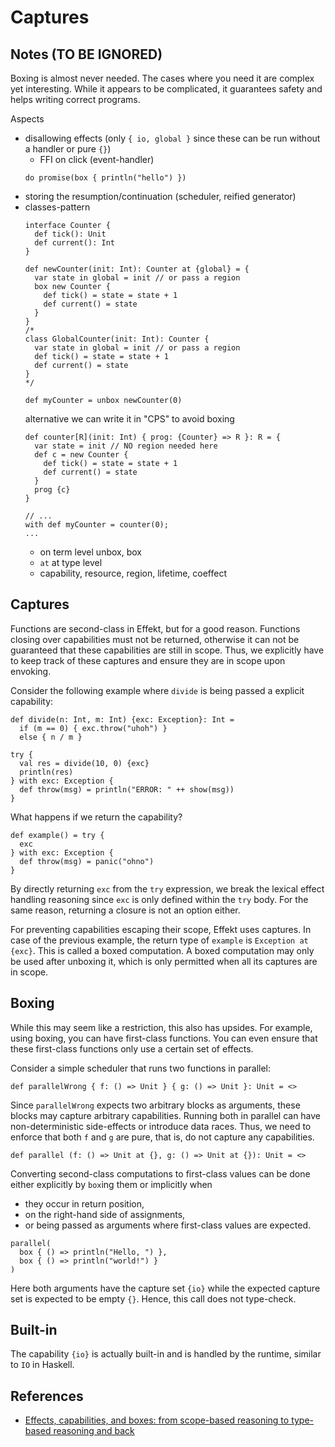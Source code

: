 # Captures

## Notes (TO BE IGNORED)

Boxing is almost never needed. The cases where you need it are complex yet interesting. While it appears to be complicated, it guarantees safety and helps writing correct programs.

Aspects

- disallowing effects (only `{ io, global }` since these can be run without a handler or pure `{}`)
  - FFI on click (event-handler)
  ```
  do promise(box { println("hello") })
  ```
- storing the resumption/continuation (scheduler, reified generator)
- classes-pattern
  ```
  interface Counter {
    def tick(): Unit
    def current(): Int
  }

  def newCounter(init: Int): Counter at {global} = {
    var state in global = init // or pass a region
    box new Counter {
      def tick() = state = state + 1
      def current() = state
    }
  }
  /*
  class GlobalCounter(init: Int): Counter {
    var state in global = init // or pass a region
    def tick() = state = state + 1
    def current() = state
  }
  */

  def myCounter = unbox newCounter(0)
  ```
  alternative we can write it in "CPS" to avoid boxing
  ```
  def counter[R](init: Int) { prog: {Counter} => R }: R = {
    var state = init // NO region needed here
    def c = new Counter {
      def tick() = state = state + 1
      def current() = state
    }
    prog {c}
  }

  // ...
  with def myCounter = counter(0);
  ...
  ```
  - on term level unbox, box
  - `at` at type level
  - capability, resource, region, lifetime, coeffect

## Captures

Functions are second-class in Effekt, but for a good reason. Functions closing over capabilities must not be returned, otherwise it can not be guaranteed that these capabilities are still in scope.
Thus, we explicitly have to keep track of these captures and ensure they are in scope upon envoking.

Consider the following example where `divide` is being passed a explicit capability:

```
def divide(n: Int, m: Int) {exc: Exception}: Int =
  if (m == 0) { exc.throw("uhoh") }
  else { n / m }
```

```effekt:repl
try { 
  val res = divide(10, 0) {exc}
  println(res)
} with exc: Exception {  
  def throw(msg) = println("ERROR: " ++ show(msg))
}
```

What happens if we return the capability?

```
def example() = try {
  exc
} with exc: Exception { 
  def throw(msg) = panic("ohno")
}
```

By directly returning `exc` from the `try` expression, we break the lexical effect handling reasoning since `exc` is only defined within the `try` body.
For the same reason, returning a closure is not an option either.

For preventing capabilities escaping their scope, Effekt uses captures. In case of the previous example, the return type of `example` is `Exception at {exc}`. This is called
a boxed computation. A boxed computation may only be used after unboxing it, which is only permitted when all its captures are in scope.

## Boxing

While this may seem like a restriction, this also has upsides. For example, using boxing, you can have first-class functions. You can even ensure that these first-class functions
only use a certain set of effects.

Consider a simple scheduler that runs two functions in parallel:

```
def parallelWrong { f: () => Unit } { g: () => Unit }: Unit = <>
```

Since `parallelWrong` expects two arbitrary blocks as arguments, these blocks may capture arbitrary capabilities.
Running both in parallel can have non-deterministic side-effects or introduce data races.
Thus, we need to enforce that both `f` and `g` are pure, that is, do not capture any capabilities.

```
def parallel (f: () => Unit at {}, g: () => Unit at {}): Unit = <>
```

Converting second-class computations to first-class values can be done either explicitly by `box`ing them or implicitly when
- they occur in return position,
- on the right-hand side of assignments,
- or being passed as arguments where first-class values are expected.

```effekt:repl
parallel(
  box { () => println("Hello, ") },
  box { () => println("world!") }
)
```

Here both arguments have the capture set `{io}` while the expected capture set is expected to be empty `{}`. Hence, this call does not type-check.

## Built-in 

The capability `{io}` is actually built-in and is handled by the runtime, similar to `IO` in Haskell.

## References

- [Effects, capabilities, and boxes: from scope-based reasoning to type-based reasoning and back](https://dl.acm.org/doi/10.1145/3527320)